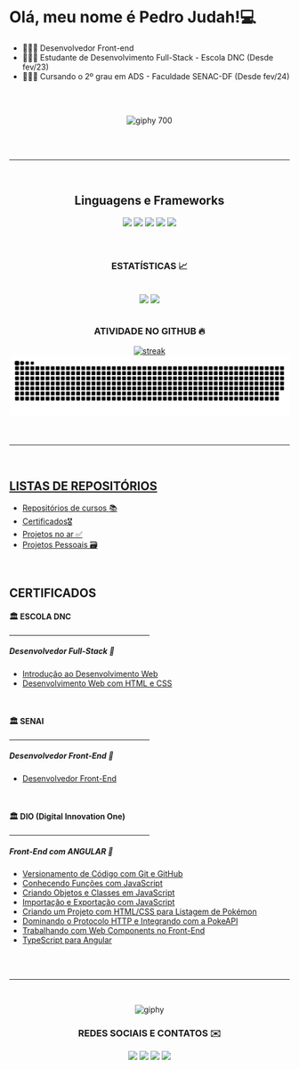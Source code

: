 ## <h1>Olá, meu nome é Pedro Judah!💻</h1>
<ul>
  <li> 👨‍💻🎨 Desenvolvedor Front-end</li>
  <li> 🙇‍♂️📖 Estudante de Desenvolvimento Full-Stack - Escola DNC (Desde fev/23)</li>
  <li> 🙇‍♂️📖 Cursando o 2º grau em ADS - Faculdade SENAC-DF (Desde fev/24)</li>
</ul>

<br>
<br>

<div align="center">
  
![giphy 700](https://github.com/judah-lopes/judah-lopes/assets/134812191/7e0ed138-3c3e-45b4-a25e-5df4a8fae9c4)
</div>

<br>
<br>
  <hr>
<br>

<div align="center">
  <h2>Linguagens e Frameworks</h2>
  <img src="https://img.shields.io/badge/HTML5-%23f06529?style=for-the-badge&logo=html5&logoColor=%23f06529&labelColor=%23303030">
  <img src="https://img.shields.io/badge/CSS3-%233067e6?style=for-the-badge&logo=css3&logoColor=%232965f1&labelColor=%23303030">
  <img src="https://img.shields.io/badge/JAVASCRIPT-%23f0db4f?style=for-the-badge&logo=javascript&logoColor=%23f0db4f&labelColor=%23303030">
  <img src="https://img.shields.io/badge/BOOTSTRAP-%238e48de?style=for-the-badge&logo=bootstrap&logoColor=%238e48de&labelColor=%23303030">
  <img src="https://img.shields.io/badge/JQUERY-%2378cff5?style=for-the-badge&logo=jquery&logoColor=%2378cff5&labelColor=%23303030">
<!--   <img src="https://img.shields.io/badge/TYPESCRIPT-%233178c6?style=for-the-badge&logo=typescript&color=%233178c6&labelColor=%23303030">
  <img src="https://img.shields.io/badge/ANGULAR-%23dd1b16?style=for-the-badge&logo=angular&logoColor=%23dd1b16&labelColor=%23303030">
  <img src="https://img.shields.io/badge/NODE.JS-%233c873a?style=for-the-badge&logo=node.js&logoColor=%233c873a&labelColor=%23303030">
  <img src="https://img.shields.io/badge/REACT.JS-%2361dafb?style=for-the-badge&logo=react&logoColor=%2361dafb&labelColor=%23303030"> 
  <img src="https://img.shields.io/badge/PHP-%238993be?style=for-the-badge&logo=php&logoColor=%238993be&labelColor=%23303030"> -->
</div>

<br>
<br>

<div align="center">
  <h3>ESTATÍSTICAS 📈</h3>
  <br>
  <img align="center" height="190em" src="https://github-readme-stats.vercel.app/api?username=judah-lopes&hide_border=true&show_icons=true&count_private=true&theme=react"/> 
  <img align="center" height="190em" src="https://github-readme-stats.vercel.app/api/top-langs/?username=judah-lopes&layout=compact&langs_count=7&theme=react&hide_border=true"/>
</div>

<br>

<div align="center">
  <h3> ATIVIDADE NO GITHUB 🔥</h3>
  <a href="https://github.com/judah-lopes">      
  <img title="stats" alt="streak" src="https://github-readme-streak-stats.herokuapp.com/?user=judah-lopes&theme=react&hide_border=true&stroke=white&locale=pt_BR&date_format=j%20M%5B%20Y%5D"/>
<!----------------- SNAKE ANIMATION ------------------>
  <picture>
    <source media="(prefers-color-scheme: dark)" srcset="https://raw.githubusercontent.com/judah-lopes/judah-lopes/output/github-contribution-grid-snake-dark.svg">
    <source media="(prefers-color-scheme: light)" srcset="https://raw.githubusercontent.com/judah-lopes/judah-lopes/output/github-contribution-grid-snake-dark.svg">
    <img alt="github contribution grid snake animation" src="https://raw.githubusercontent.com/judah-lopes/judah-lopes/output/github-contribution-grid-snake.svg">
  </picture>
</div>

<br>
<br>
  <hr>
<br>

<h2>LISTAS DE REPOSITÓRIOS</h2> 
<ul>
  <a href="https://github.com/stars/judah-lopes/lists/cursos"><li>Repositórios de cursos 📚</li></a>
  <a href="https://github.com/judah-lopes/certificados/tree/main"><li>Certificados🎖️</li></a>
  <a href="https://github.com/stars/judah-lopes/lists/projetos-github-pages"><li>Projetos no ar ✅</li></a>
  <a href="https://github.com/stars/judah-lopes/lists/projetos-pessoais"><li>Projetos Pessoais 🗃️</li></a>
</ul>

<br>

<div>
  <h2>CERTIFICADOS</h2>
  <h4> 🏛️ ESCOLA DNC </h4>
  <hr align="right" width="50%">
  <h5> Desenvolvedor Full-Stack 📗</h5>
  <ul>
    <a href="https://github.com/judah-lopes/certificados/blob/main/dnc-Introdução_ao_Desenvolvimento_Web.pdf"><li>Introdução ao Desenvolvimento Web</li></a>
    <a href="https://github.com/judah-lopes/certificados/blob/main/dnc-Desenvolvimento_Web_com_HTML_e_CSS.pdf"><li>Desenvolvimento Web com HTML e CSS</li></a>
<!--     <a href=""><li></li></a> -->
  </ul>
  <br>
  <h4>🏛️ SENAI </h4>
  <hr align="right" width="50%">
  <h5> Desenvolvedor Front-End 📗</h5>
  <ul>
    <a href="https://github.com/judah-lopes/certificados/blob/main/senai-Front_End.pdf"><li>Desenvolvedor Front-End</li></a>
<!--     <a href=""><li></li></a> -->
  </ul>
  <br>
  <h4>🏛️ DIO (Digital Innovation One)</h4>
  <hr align="right" width="50%">
  <h5>Front-End com ANGULAR 📗</h5>
  <ul>
    <a href="https://github.com/judah-lopes/certificados/blob/main/dio-Versionamento_de_Código_com_Git_e_GitHub.pdf"><li>Versionamento de Código com Git e GitHub</li></a>
    <a href="https://github.com/judah-lopes/certificados/blob/main/dio-Conhecendo_Funções_JavaScript.pdf"><li>Conhecendo Funções com JavaScript</li></a>
    <a href="https://github.com/judah-lopes/certificados/blob/main/dio-Criando_Objetos_e_Classes_em_JavaScript.pdf"><li>Criando Objetos e Classes em JavaScript</li></a>
    <a href="https://github.com/judah-lopes/certificados/blob/main/dio-Importação_e_Exportação_com_JavaScript.pdf"><li>Importação e Exportação com JavaScript</li></a>
    <a href="https://github.com/judah-lopes/certificados/blob/main/dio-Criando_um_Projeto_com_HTML_e_CSS_para_Listagem_de_Pokémon.pdf"><li>Criando um Projeto com HTML/CSS para Listagem de Pokémon</li></a>
    <a href="https://github.com/judah-lopes/certificados/blob/main/dio-Dominando_o_Protocolo_HTTP_e_Integrando_com_a_PokeAPI.pdf"><li>Dominando o Protocolo HTTP e Integrando com a PokeAPI</li></a>
    <a href="https://github.com/judah-lopes/certificados/blob/main/dio-Trabalhando_com_Web_Components_no_Front-End.pdf"><li>Trabalhando com Web Components no Front-End</li></a>
    <a href="https://github.com/judah-lopes/certificados/blob/main/dio-TypeScript_para_Angular.pdf"><li>TypeScript para Angular</li></a>
<!--     <a href=""><li></li></a> -->
  </ul>    
   
</div>

<br>
<br>
  <hr>
<br>

<div align="center">
  <div align="center">
  
  ![giphy](https://github.com/judah-lopes/judah-lopes/assets/134812191/bdc43a21-4aa7-49d3-805c-db4b594797b2)
  </div>
  <h3>REDES SOCIAIS E CONTATOS ✉️</h3>
  <a href="https://www.instagram.com/dev_judah.lopes/" target="_blank"><img src="https://img.shields.io/badge/Instagram-E4405F?style=for-the-badge&logo=instagram&logoColor=white"/></a>
  <a href="https://www.linkedin.com/in/judah-lopes" target="_blank"><img src="https://img.shields.io/badge/LinkedIn-0077B5?style=for-the-badge&logo=linkedin&logoColor=white"/></a>
  <a href="mailto:dev.judahlopes@gmail.com" target="_blank"><img src="https://img.shields.io/badge/Gmail-D14836?style=for-the-badge&logo=gmail&logoColor=white"/></a>
  <a href="https://wa.me/5561983622836" target="_blank"><img src="https://img.shields.io/badge/Whatsapp-%2325d366?style=for-the-badge&logo=whatsapp&logoColor=%23FFFFFF"/></a>
</div>

